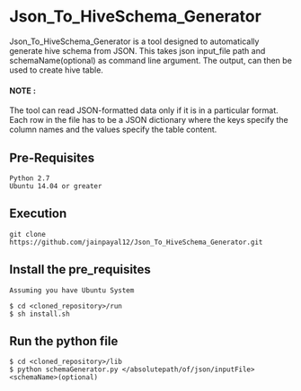 # Json_To_HiveSchema_Generator
Json_To_HiveSchema_Generator is a tool designed to automatically generate hive schema from JSON. This takes json input_file path and schemaName(optional) as command line argument. The output, can then be used to create hive table.

#### NOTE : 
The tool can read JSON-formatted data only if it is in a particular format. Each row in the file has to be a JSON dictionary where the keys specify the column names and the values specify the table content.

## Pre-Requisites

    Python 2.7
    Ubuntu 14.04 or greater 

## Execution

    git clone https://github.com/jainpayal12/Json_To_HiveSchema_Generator.git

##  Install the pre_requisites
    Assuming you have Ubuntu System

    $ cd <cloned_repository>/run
    $ sh install.sh

## Run the python file
    $ cd <cloned_repository>/lib
    $ python schemaGenerator.py </absolutepath/of/json/inputFile> <schemaName>(optional)
    
